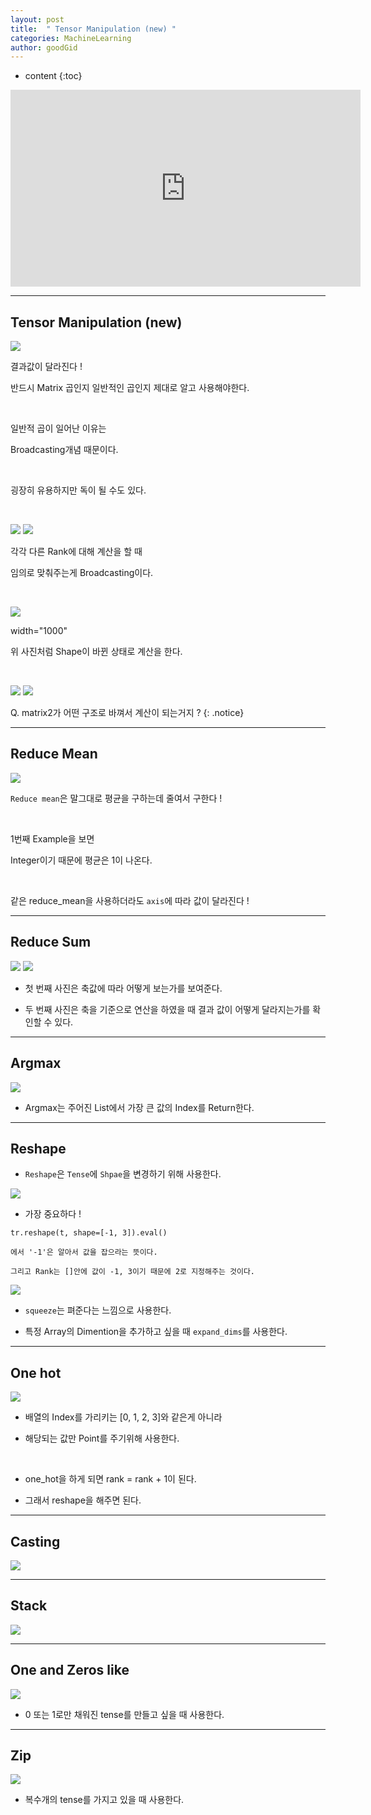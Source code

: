 ```yaml
---
layout: post
title:  " Tensor Manipulation (new) "
categories: MachineLearning
author: goodGid
---
```

* content
{:toc}


<iframe width="560" height="315" src="https://www.youtube.com/embed/ZYX0FaqUeN4" frameborder="0" allow="encrypted-media" allowfullscreen></iframe>

---


## Tensor Manipulation (new)



![](/assets/img/machine_learning/ML_8_3_1.png)



결과값이 달라진다 ! 

반드시 Matrix 곱인지 일반적인 곱인지 제대로 알고 사용해야한다.

<br>

일반적 곱이 일어난 이유는

Broadcasting개념 때문이다.

<br>

굉장히 유용하지만 독이 될 수도 있다.

<br>



![](/assets/img/machine_learning/ML_8_3_2.png)
![](/assets/img/machine_learning/ML_8_3_3.png)

 

각각 다른 Rank에 대해 계산을 할 때 

임의로 맞춰주는게 Broadcasting이다.

<br>



![](/assets/img/machine_learning/ML_8_3_4.png)

width="1000" 

위 사진처럼 Shape이 바뀐 상태로 계산을 한다.

<br>


![](/assets/img/machine_learning/ML_8_3_5.png)
![](/assets/img/machine_learning/ML_8_3_6.png)

 


Q. matrix2가 어떤 구조로 바껴서 계산이 되는거지 ?
{: .notice}





---

## Reduce Mean


![](/assets/img/machine_learning/ML_8_3_7.png)

 

`Reduce mean`은 말그대로 평균을 구하는데 줄여서 구한다 !
  
  <br>

1번째 Example을 보면 

Integer이기 때문에 평균은 1이 나온다.

<br>

같은 reduce_mean을 사용하더라도 `axis`에 따라 값이 달라진다 !


---

## Reduce Sum



![](/assets/img/machine_learning/ML_8_3_9.png)
![](/assets/img/machine_learning/ML_8_3_8.png)

 

* 첫 번째 사진은 축값에 따라 어떻게 보는가를 보여준다.

* 두 번째 사진은 축을 기준으로 연산을 하였을 때 결과 값이 어떻게 달라지는가를 확인할 수 있다.

---

## Argmax



![](/assets/img/machine_learning/ML_8_3_10.png)

 

* Argmax는 주어진 List에서 가장 큰 값의 Index를 Return한다. 


---

## Reshape

* `Reshape`은 `Tense`에 `Shpae`을 변경하기 위해 사용한다.


![](/assets/img/machine_learning/ML_8_3_11.png)

 


* 가장 중요하다 ! 

```
tr.reshape(t, shape=[-1, 3]).eval()

에서 '-1'은 알아서 값을 잡으라는 뜻이다.

그리고 Rank는 []안에 값이 -1, 3이기 때문에 2로 지정해주는 것이다.
```




![](/assets/img/machine_learning/ML_8_3_12.png)

 



* `squeeze`는 펴준다는 느낌으로 사용한다.

* 특정 Array의 Dimention을 추가하고 싶을 때 `expand_dims`를 사용한다.


---

## One hot


![](/assets/img/machine_learning/ML_8_3_13.png)

 


* 배열의 Index를 가리키는 [0, 1, 2, 3]와 같은게 아니라 

* 해당되는 값만 Point를 주기위해 사용한다.

<br>

* one_hot을 하게 되면 rank = rank + 1이 된다.

* 그래서 reshape을 해주면 된다.


---


## Casting



![](/assets/img/machine_learning/ML_8_3_14.png)

 


---

## Stack



![](/assets/img/machine_learning/ML_8_3_15.png)

 


---

## One and Zeros like


![](/assets/img/machine_learning/ML_8_3_16.png)

 

* 0 또는 1로만 채워진 tense를 만들고 싶을 때 사용한다.

---

## Zip


![](/assets/img/machine_learning/ML_8_3_17.png)

 

* 복수개의 tense를 가지고 있을 때 사용한다.



